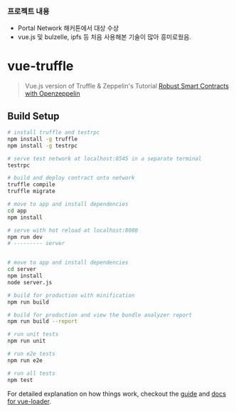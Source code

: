 ### 프로젝트 내용
- Portal Network 해커톤에서 대상 수상
- vue.js 및 bulzelle, ipfs 등 처음 사용해본 기술이 많아 흥미로웠음.

# vue-truffle

> Vue.js version of Truffle & Zeppelin's Tutorial [Robust Smart Contracts with Openzeppelin](http://truffleframework.com/tutorials/robust-smart-contracts-with-openzeppelin)

## Build Setup

``` bash
# install truffle and testrpc
npm install -g truffle
npm install -g testrpc

# serve test network at localhost:8545 in a separate terminal
testrpc

# build and deploy contract onto network
truffle compile
truffle migrate

# move to app and install dependencies
cd app
npm install

# serve with hot reload at localhost:8080
npm run dev
# --------- server


# move to app and install dependencies
cd server
npm install
node server.js

# build for production with minification
npm run build

# build for production and view the bundle analyzer report
npm run build --report

# run unit tests
npm run unit

# run e2e tests
npm run e2e

# run all tests
npm test
```

For detailed explanation on how things work, checkout the [guide](http://vuejs-templates.github.io/webpack/) and [docs for vue-loader](http://vuejs.github.io/vue-loader).
